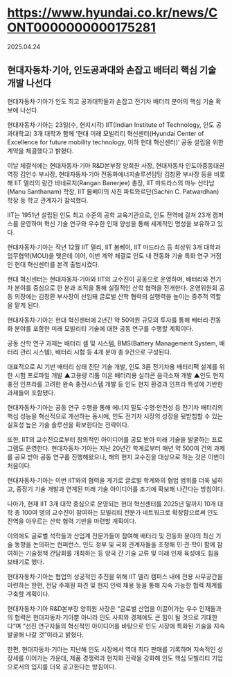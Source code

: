 # https://www.hyundai.co.kr/news/CONT0000000000175281

2025.04.24

## 현대자동차·기아, 인도공과대와 손잡고 배터리 핵심 기술 개발 나선다


현대자동차·기아가 인도 최고 공과대학들과 손잡고 전기차 배터리 분야의 핵심 기술 확보에 나선다.

현대자동차·기아는 23일(수, 현지시각) IIT(Indian Institute of Technology, 인도 공과대학교) 3개 대학과 함께 ‘현대 미래 모빌리티 혁신센터(Hyundai Center of Excellence for future mobility technology, 이하 현대 혁신센터)’ 공동 설립을 위한 계약을 체결했다고 밝혔다.

이날 체결식에는 현대자동차·기아 R&D본부장 양희원 사장, 현대자동차 인도아중동대권역장 김언수 부사장, 현대자동차·기아 전동화에너지솔루션담당 김창환 부사장 등을 비롯해 IIT 델리의 랑간 바네르지(Rangan Banerjee) 총장, IIT 마드라스의 마누 산타남(Manu Santhanam) 학장, IIT 봄베이의 사친 파트와르단(Sachin C. Patwardhan) 학장 등 학교 관계자가 참석했다.

IIT는 1951년 설립된 인도 최고 수준의 공학 교육기관으로, 인도 전역에 걸쳐 23개 캠퍼스를 운영하며 혁신 기술 연구와 우수한 인재 양성을 통해 세계적인 명성을 보유하고 있다.

현대자동차·기아는 작년 12월 IIT 델리, IIT 봄베이, IIT 마드라스 등 최상위 3개 대학과 업무협약(MOU)을 맺은데 이어, 이번 계약 체결로 인도 내 전동화 기술 특화 연구 거점인 현대 혁신센터를 본격 출범시켰다.

현대 혁신센터는 현대자동차·기아와 IIT의 교수진이 공동으로 운영하며, 배터리와 전기차 분야를 중심으로 한 분과 조직을 통해 실질적인 산학 협력을 전개한다. 운영위원회 공동 의장에는 김창환 부사장이 선임돼 글로벌 산학 협력의 실행력을 높이는 중추적 역할을 맡게 된다.

현대자동차·기아는 현대 혁신센터에 2년간 약 50억원 규모의 투자를 통해 배터리·전동화 분야를 포함한 미래 모빌리티 기술에 대한 공동 연구를 수행할 계획이다.

공동 산학 연구 과제는 배터리 셀 및 시스템, BMS(Battery Management System, 배터리 관리 시스템), 배터리 시험 등 4개 분야 총 9건으로 구성된다.

대표적으로 AI 기반 배터리 상태 진단 기술 개발, 인도 3륜 전기차용 배터리팩 설계를 위한 시험 프로파일 개발 ▲고용량 리튬 이온 배터리용 실리콘 음극소재 개발 ▲인도 현지 충전 인프라를 고려한 완속 충전시스템 개발 등 인도 현지 환경과 인프라 특성에 기반한 과제들이 포함됐다.

현대자동차·기아는 공동 연구 수행을 통해 에너지 밀도·수명·안전성 등 전기차 배터리의 핵심 성능을 혁신적으로 개선하는 동시에, 인도 전기차 시장의 성장을 뒷받침할 수 있는 실효성 높은 기술 솔루션을 확보한다는 전략이다.

또한, IIT의 교수진으로부터 창의적인 아이디어를 공모 받아 미래 기술을 발굴하는 프로그램도 운영한다. 현대자동차·기아는 지난 20년간 학계로부터 매년 약 500여 건의 과제를 공모 받아 공동 연구를 진행해왔으나, 해외 현지 교수진을 대상으로 하는 것은 이번이 처음이다.

현대자동차·기아는 이번 IIT와의 협력을 계기로 글로벌 학계와의 협업 범위를 더욱 넓히고, 중장기 기술 개발과 연계된 미래 기술 아이디어를 조기에 확보해 나간다는 방침이다.

나아가, 현재 IIT 3개 대학 중심으로 운영되는 현대 혁신센터를 2025년 말까지 10개 대학 총 100여 명의 교수진이 참여하는 모빌리티 전문가 네트워크로 확장함으로써 인도 전역을 아우르는 산학 협력 기반을 마련할 계획이다.

이외에도 글로벌 석학들과 산업계 전문가들이 참여해 배터리 및 전동화 분야의 최신 기술 동향을 논의하는 컨퍼런스, 인도 정부 및 국회 관계자들을 초청해 민·관·학이 함께 참여하는 기술정책 간담회를 개최하는 등 양국 간 기술 교류 및 미래 인재 육성에도 힘을 보태기로 했다.

현대자동차·기아는 협업의 성공적인 추진을 위해 IIT 델리 캠퍼스 내에 전용 사무공간을 마련하는 한편, 전담 주재원 파견 및 현지 인력 채용 등을 통해 지속 가능한 협력 체계를 구축할 계획이다.

현대자동차·기아 R&D본부장 양희원 사장은 “글로벌 산업을 이끌어가는 우수 인재들과의 협력은 현대자동차·기아뿐 아니라 인도 사회와 경제에도 큰 힘이 될 것으로 기대한다“며 “선진 연구자들의 혁신적인 아이디어를 바탕으로 인도 시장에 특화된 기술을 지속 발굴해 나갈 것”이라고 밝혔다.

한편, 현대자동차·기아는 지난해 인도 시장에서 역대 최다 판매를 기록하며 지속적인 성장세를 이어가는 가운데, 제품 경쟁력과 현지화 전략을 강화해 인도 핵심 모빌리티 기업으로서의 입지를 더욱 공고한다는 방침이다.